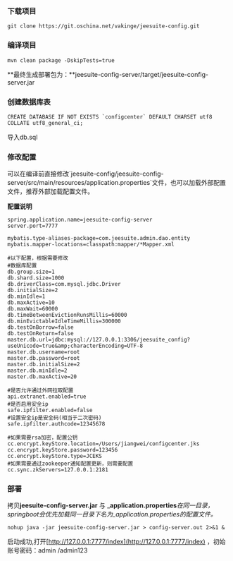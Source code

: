 ### 下载项目

```
git clone https://git.oschina.net/vakinge/jeesuite-config.git
```

### 编译项目

```
mvn clean package -DskipTests=true
```

**最终生成部署包为：**jeesuite-config-server/target/jeesuite-config-server.jar

### 创建数据库表

```
CREATE DATABASE IF NOT EXISTS `configcenter` DEFAULT CHARSET utf8 COLLATE utf8_general_ci;
```

导入db.sql

### 修改配置

可以在编译前直接修改\`jeesuite-config/jeesuite-config-server/src/main/resources/application.properties\`文件，也可以加载外部配置文件，推荐外部加载配置文件。

**配置说明**

```
spring.application.name=jeesuite-config-server
server.port=7777

mybatis.type-aliases-package=com.jeesuite.admin.dao.entity
mybatis.mapper-locations=classpath:mapper/*Mapper.xml

#以下配置，根据需要修改
#数据库配置
db.group.size=1
db.shard.size=1000
db.driverClass=com.mysql.jdbc.Driver
db.initialSize=2
db.minIdle=1
db.maxActive=10
db.maxWait=60000
db.timeBetweenEvictionRunsMillis=60000
db.minEvictableIdleTimeMillis=300000
db.testOnBorrow=false
db.testOnReturn=false
master.db.url=jdbc:mysql://127.0.0.1:3306/jeesuite_config?useUnicode=true&amp;characterEncoding=UTF-8
master.db.username=root
master.db.password=root
master.db.initialSize=2
master.db.minIdle=2
master.db.maxActive=20

#是否允许通过外网拉取配置
api.extranet.enabled=true
#是否启用安全ip
safe.ipfilter.enabled=false
#设置安全ip是安全码(相当于二次密码)
safe.ipfilter.authcode=12345678

#如果需要rsa加密，配置公钥
cc.encrypt.keyStore.location=/Users/jiangwei/configcenter.jks
cc.encrypt.keyStore.password=123456
cc.encrypt.keyStore.type=JCEKS
#如果需要通过zookeeper通知配置更新，则需要配置
cc.sync.zkServers=127.0.0.1:2181
```

### 部署

拷贝**jeesuite-config-server.jar** 与 _**application.properties**_在同一目录，springboot会优先加载同一目录下名为_application.properties的配置文件。_

```
nohup java -jar jeesuite-config-server.jar > config-server.out 2>&1 &
```

启动成功,打开[http://127.0.0.1:7777/index](http://127.0.0.1:7777/index) ，初始账号密码：admin /admin123

